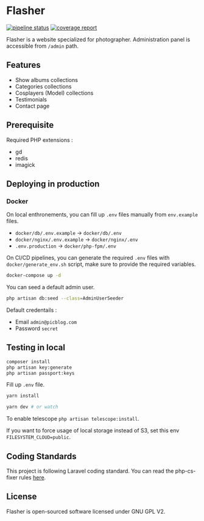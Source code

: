 # Flasher

[![pipeline status](https://gitlab.com/flasher/flasher/badges/master/pipeline.svg)](https://gitlab.com/flasher/flasher/commits/master)
[![coverage report](https://gitlab.com/flasher/flasher/badges/master/coverage.svg)](https://gitlab.com/flasher/flasher/commits/master)

Flasher is a website specialized for photographer.
Administration panel is accessible from `/admin` path.

## Features
- Show albums collections
- Categories collections
- Cosplayers (Model) collections
- Testimonials
- Contact page

## Prerequisite

Required PHP extensions :
- gd
- redis
- imagick

## Deploying in production

### Docker

On local enthronements, you can fill up `.env` files manually from `env.example` files.

- `docker/db/.env.example` -> `docker/db/.env`
- `docker/nginx/.env.example` -> `docker/nginx/.env`
- `.env.production` -> `docker/php-fpm/.env`

On CI/CD pipelines, you can generate the required `.env` files with `docker/generate_env.sh` script, make sure to provide the required variables. 

```bash
docker-compose up -d 
```

You can seed a default admin user.
```bash
php artisan db:seed --class=AdminUserSeeder
```

Default credentails :
- Email `admin@picblog.com`
- Password `secret`

## Testing in local

```bash
composer install
php artisan key:generate
php artisan passport:keys
```

Fill up `.env` file.

```bash
yarn install
```

```bash
yarn dev # or watch
```

To enable telescope `php artisan telescope:install`.

If you want to force usage of local storage instead of S3, set this env `FILESYSTEM_CLOUD=public`.

## Coding Standards

This project is following Laravel coding standard.
You can read the php-cs-fixer rules [here](https://github.com/matt-allan/laravel-code-style).

## License

Flasher is open-sourced software licensed under GNU GPL V2.
